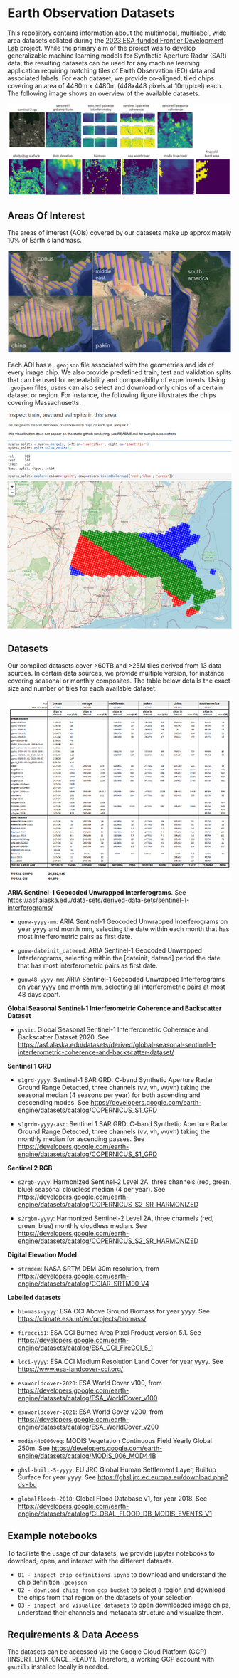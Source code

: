 # Earth Observation Datasets

This repository contains information about the multimodal, multilabel, wide area datasets collated during the [2023 ESA-funded Frontier Development Lab](https://fdleurope.org/fdl-europe-2023) project. While the primary aim of the project was to develop generalizable machine learning models for Synthetic Aperture Radar (SAR) data, the resulting datasets can be used for any machine learning application requiring matching tiles of Earth Observation (EO) data and associated labels. For each dataset, we provide co-aligned, tiled chips covering an area of 4480m x 4480m (448x448 pixels at 10m/pixel) each. The following image shows an overview of the available datasets. 

![samples](imgs/samples.png)

## Areas Of Interest

The areas of interest (AOIs) covered by our datasets make up approximately 10% of Earth's landmass. 

![samples](imgs/aois.png)

Each AOI has a `.geojson` file associated with the geometries and ids of every image chip. We also provide predefined train, test and validation splits that can be used for repeatability and comparability of experiments. Using `.geojson` files, users can also select and download only chips of a certain dataset or region. For instance, the following figure illustrates the chips covering Massachusetts.

![AOIs](imgs/regionchips.png)

## Datasets

Our compiled datasets cover >60TB and >25M tiles derived from 13 data sources. In certain data sources, we provide multiple version, for instance covering seasonal or monthly composites. The table below details the exact size and number of tiles for each available dataset.

![datasets](imgs/datasets.png)

**ARIA Sentinel-1 Geocoded Unwrapped Interferograms**. See https://asf.alaska.edu/data-sets/derived-data-sets/sentinel-1-interferograms/

- `gunw-yyyy-mm`: ARIA Sentinel-1 Geocoded Unwrapped Interferograms on year yyyy and month mm, selecting the date within each month that has most interferometric pairs as first date.

- `gunw-dateinit_dateend`: ARIA Sentinel-1 Geocoded Unwrapped Interferograms, selecting within the [dateinit, datend] period the date that has most interferometric pairs as first date.

- `gunw48-yyyy-mm`: ARIA Sentinel-1 Geocoded Unwrapped Interferograms on year yyyy and month mm, selecting all interferometric pairs at most 48 days apart.

**Global Seasonal Sentinel-1 Interferometric Coherence and Backscatter Dataset**

- `gssic`: Global Seasonal Sentinel-1 Interferometric Coherence and Backscatter Dataset 2020. See https://asf.alaska.edu/datasets/derived/global-seasonal-sentinel-1-interferometric-coherence-and-backscatter-dataset/

**Sentinel 1 GRD**

- `s1grd-yyyy`: Sentinel-1 SAR GRD: C-band Synthetic Aperture Radar Ground Range Detected, three channels (vv, vh, vv/vh) taking the seasonal median (4 seasons per year) for both ascending and descending modes. See https://developers.google.com/earth-engine/datasets/catalog/COPERNICUS_S1_GRD

- `s1grdm-yyyy-asc`: Sentinel 1 SAR GRD: C-band Synthetic Aperture Radar Ground Range Detected, three channels (vv, vh, vv/vh) taking the monthly median for ascending passes. See https://developers.google.com/earth-engine/datasets/catalog/COPERNICUS_S1_GRD

**Sentinel 2 RGB**

- `s2rgb-yyyy`: Harmonized Sentinel-2 Level 2A, three channels (red, green, blue) seasonal cloudless median (4 per year). See https://developers.google.com/earth-engine/datasets/catalog/COPERNICUS_S2_SR_HARMONIZED

- `s2rgbm-yyyy`: Harmonized Sentinel-2 Level 2A, three channels (red, green, blue) monthly cloudless median. See https://developers.google.com/earth-engine/datasets/catalog/COPERNICUS_S2_SR_HARMONIZED

**Digital Elevation Model**

- `strmdem`: NASA SRTM DEM 30m resolution, from https://developers.google.com/earth-engine/datasets/catalog/CGIAR_SRTM90_V4

**Labelled datasets**

- `biomass-yyyy`: ESA CCI Above Ground Biomass for year yyyy. See https://climate.esa.int/en/projects/biomass/

- `firecci51`: ESA CCI Burned Area Pixel Product version 5.1. See https://developers.google.com/earth-engine/datasets/catalog/ESA_CCI_FireCCI_5_1

- `lcci-yyyy`: ESA CCI Medium Resolution Land Cover for year yyyy. See https://www.esa-landcover-cci.org/

- `esaworldcover-2020`: ESA World Cover v100, from https://developers.google.com/earth-engine/datasets/catalog/ESA_WorldCover_v100

- `esaworldcover-2021`: ESA World Cover v200, from https://developers.google.com/earth-engine/datasets/catalog/ESA_WorldCover_v200

- `modis44b006veg`: MODIS Vegetation Continuous Field Yearly Global 250m. See https://developers.google.com/earth-engine/datasets/catalog/MODIS_006_MOD44B

- `ghsl-built-S-yyyy`: EU JRC Global Human Settlement Layer, Builtup Surface for year yyyy. See https://ghsl.jrc.ec.europa.eu/download.php?ds=bu

- `globalfloods-2018`: Global Flood Database v1, for year 2018. See https://developers.google.com/earth-engine/datasets/catalog/GLOBAL_FLOOD_DB_MODIS_EVENTS_V1

## Example notebooks

To faciliate the usage of our datasets, we provide jupyter notebooks to download, open, and interact with the different datasets.

- `01 - inspect chip definitions.ipynb` to download and understand the chip definition `.geojson`
- `02 - download chips from gcp bucket` to select a region and download the chips from that region on the datasets of your selection
- `03 - inspect and visualize datasets` to open downloaded image chips, understand their channels and metadata structure and visualize them.

## Requirements & Data Access

The datasets can be accessed via the Google Cloud Platform (GCP) [INSERT_LINK_ONCE_READY]. Therefore, a working GCP account with `gsutils` installed locally is needed.
